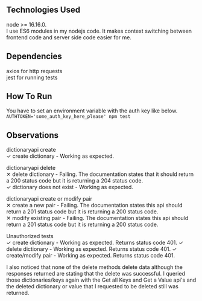 ## Technologies Used

node >= 16.16.0.  
I use ES6 modules in my nodejs code. It makes context switching between frontend code and server side code easier for me.

## Dependencies
axios for http requests    
jest for running tests  

## How To Run
You have to set an environment variable with the auth key like below.   
```AUTHTOKEN='some_auth_key_here_please' npm test```

## Observations   
dictionaryapi create  
  ✓ create dictionary - Working as expected.  
  
dictionaryapi delete  
  ✕ delete dictionary - Failing. The documentation states that it should return a 200 status code but it is returning a 204 status code.  
  ✓ dictionary does not exist - Working as expected.  
  
dictionaryapi create or modify pair  
  ✕ create a new pair - Failing. The documentation states this api should return a 201 status code but it is returning a 200 status code.  
  ✕ modify existing pair - Failing. The documentation states this api should return a 201 status code but it is returning a 200 status code. 
  
Unauthorized tests  
  ✓ create dictionary - Working as expected. Returns status code 401. 
  ✓ delete dictionary - Working as expected. Returns status code 401. 
  ✓ create/modify pair - Working as expected. Returns status code 401. 

I also noticed that none of the delete methods delete data although the responses returned are stating that the delete was successful. I queried those dictionaries/keys again with the Get all Keys and Get a Value api's and the deleted dictionary or value that I requested to be deleted still was returned.
